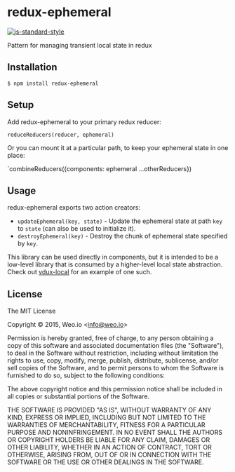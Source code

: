 
# redux-ephemeral

[![js-standard-style](https://img.shields.io/badge/code%20style-standard-brightgreen.svg?style=flat)](https://github.com/feross/standard)

Pattern for managing transient local state in redux

## Installation

    $ npm install redux-ephemeral

## Setup

Add redux-ephemeral to your primary redux reducer:

`reduceReducers(reducer, ephemeral)`

Or you can mount it at a particular path, to keep your ephemeral state in one place:

`combineReducers({components: ephemeral ...otherReducers})

## Usage

redux-ephemeral exports two action creators:

  * `updateEphemeral(key, state)` - Update the ephemeral state at path `key` to `state` (can also be used to initialize it).
  * `destroyEphemeral(key)` - Destroy the chunk of ephemeral state specified by `key`.

This library can be used directly in components, but it is intended to be a low-level library that is consumed by a higher-level local state abstraction.  Check out [vdux-local](https://github.com/ashaffer/vdux-local) for an example of one such.

## License

The MIT License

Copyright &copy; 2015, Weo.io &lt;info@weo.io&gt;

Permission is hereby granted, free of charge, to any person obtaining a copy of this software and associated documentation files (the "Software"), to deal in the Software without restriction, including without limitation the rights to use, copy, modify, merge, publish, distribute, sublicense, and/or sell copies of the Software, and to permit persons to whom the Software is furnished to do so, subject to the following conditions:

The above copyright notice and this permission notice shall be included in all copies or substantial portions of the Software.

THE SOFTWARE IS PROVIDED "AS IS", WITHOUT WARRANTY OF ANY KIND, EXPRESS OR IMPLIED, INCLUDING BUT NOT LIMITED TO THE WARRANTIES OF MERCHANTABILITY, FITNESS FOR A PARTICULAR PURPOSE AND NONINFRINGEMENT. IN NO EVENT SHALL THE AUTHORS OR COPYRIGHT HOLDERS BE LIABLE FOR ANY CLAIM, DAMAGES OR OTHER LIABILITY, WHETHER IN AN ACTION OF CONTRACT, TORT OR OTHERWISE, ARISING FROM, OUT OF OR IN CONNECTION WITH THE SOFTWARE OR THE USE OR OTHER DEALINGS IN THE SOFTWARE.
